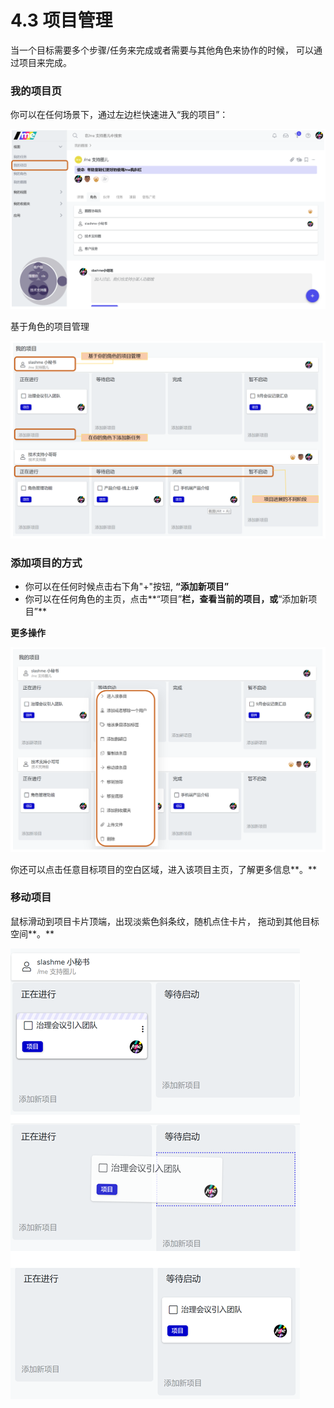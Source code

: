 # 4.3 项目管理

当一个目标需要多个步骤/任务来完成或者需要与其他角色来协作的时候， 可以通过项目来完成。

### 我的项目页

你可以在任何场景下，通过左边栏快速进入“我的项目”：

![&#x4FA7;&#x8FB9;&#x680F;&#xFF1A;&#x6211;&#x7684;&#x9879;&#x76EE;](../../.gitbook/assets/4-3-1.png)

基于角色的项目管理

![&#x6211;&#x7684;&#x9879;&#x76EE;](../../.gitbook/assets/4-3-2.png)

### 添加项目的方式

* 你可以在任何时候点击右下角"+"按钮, **“添加新项目”**
* 你可以在任何角色的主页，点击**“项目”**栏，查看当前的项目，或**“添加新项目”**

**更多操作**

![&#x9879;&#x76EE;&#x7684;&#x66F4;&#x591A;&#x64CD;&#x4F5C;](../../.gitbook/assets/4-3-3.png)

你还可以点击任意目标项目的空白区域，进入该项目主页，了解更多信息**。**

### **移动项目**

鼠标滑动到项目卡片顶端，出现淡紫色斜条纹，随机点住卡片， 拖动到其他目标空间**。**

![&#x62D6;&#x52A8;&#x9879;&#x76EE;](../../.gitbook/assets/4-3-4.png)

